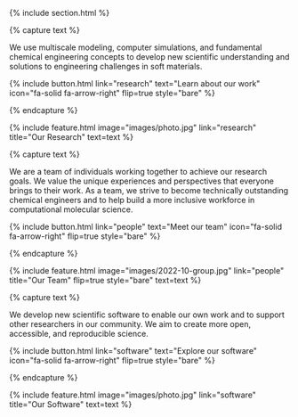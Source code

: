 ---
---

{% include section.html %}

{% capture text %}

We use multiscale modeling, computer simulations, and fundamental chemical
engineering concepts to develop new scientific understanding and solutions
to engineering challenges in soft materials.

{%
  include button.html
  link="research"
  text="Learn about our work"
  icon="fa-solid fa-arrow-right"
  flip=true
  style="bare"
%}

{% endcapture %}

{%
  include feature.html
  image="images/photo.jpg"
  link="research"
  title="Our Research"
  text=text
%}

{% capture text %}

We are a team of individuals working together to achieve our research goals. We
value the unique experiences and perspectives that everyone brings to their work.
As a team, we strive to become technically outstanding chemical engineers and to
help build a more inclusive workforce in computational molecular science.

{%
  include button.html
  link="people"
  text="Meet our team"
  icon="fa-solid fa-arrow-right"
  flip=true
  style="bare"
%}

{% endcapture %}

{%
  include feature.html
  image="images/2022-10-group.jpg"
  link="people"
  title="Our Team"
  flip=true
  style="bare"
  text=text
%}

{% capture text %}

We develop new scientific software to enable our own work and to support other
researchers in our community. We aim to create more open, accessible, and
reproducible science.

{%
  include button.html
  link="software"
  text="Explore our software"
  icon="fa-solid fa-arrow-right"
  flip=true
  style="bare"
%}

{% endcapture %}

{%
  include feature.html
  image="images/photo.jpg"
  link="software"
  title="Our Software"
  text=text
%}
